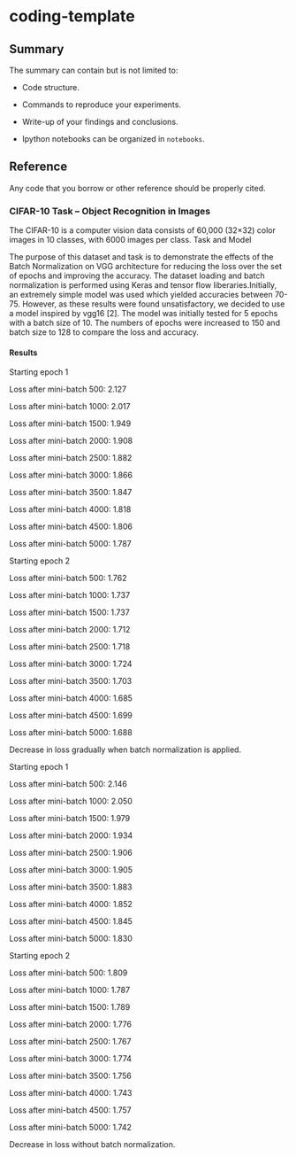 # coding-template

## Summary

The summary can contain but is not limited to:

- Code structure.

- Commands to reproduce your experiments.

- Write-up of your findings and conclusions.

- Ipython notebooks can be organized in `notebooks`.

## Reference

Any code that you borrow or other reference should be properly cited.


### CIFAR-10 Task – Object Recognition in Images

The CIFAR-10 is a computer vision data consists of 60,000 (32×32) color images in 10 classes, with 6000 images per class.
Task and Model

The purpose of this dataset and task is to demonstrate the effects of the Batch Normalization on VGG architecture for reducing the loss over the set of epochs and improving the accuracy.  The dataset loading and batch normalization is performed using Keras and tensor flow liberaries.Initially, an extremely simple model was used which yielded accuracies between 70-75. However, as these results were found unsatisfactory, we decided to use a model inspired by vgg16 [2]. The model was initially tested for 5 epochs with a batch size of 10. The numbers of epochs were increased to 150 and batch size to 128 to compare the loss and accuracy.

#### Results

Starting epoch 1

Loss after mini-batch   500: 2.127

Loss after mini-batch  1000: 2.017

Loss after mini-batch  1500: 1.949

Loss after mini-batch  2000: 1.908

Loss after mini-batch  2500: 1.882

Loss after mini-batch  3000: 1.866

Loss after mini-batch  3500: 1.847

Loss after mini-batch  4000: 1.818

Loss after mini-batch  4500: 1.806

Loss after mini-batch  5000: 1.787

Starting epoch 2

Loss after mini-batch   500: 1.762

Loss after mini-batch  1000: 1.737

Loss after mini-batch  1500: 1.737

Loss after mini-batch  2000: 1.712

Loss after mini-batch  2500: 1.718

Loss after mini-batch  3000: 1.724

Loss after mini-batch  3500: 1.703

Loss after mini-batch  4000: 1.685

Loss after mini-batch  4500: 1.699

Loss after mini-batch  5000: 1.688

Decrease in loss gradually when batch normalization is applied.



Starting epoch 1

Loss after mini-batch   500: 2.146

Loss after mini-batch  1000: 2.050

Loss after mini-batch  1500: 1.979

Loss after mini-batch  2000: 1.934

Loss after mini-batch  2500: 1.906

Loss after mini-batch  3000: 1.905

Loss after mini-batch  3500: 1.883

Loss after mini-batch  4000: 1.852

Loss after mini-batch  4500: 1.845

Loss after mini-batch  5000: 1.830

Starting epoch 2

Loss after mini-batch   500: 1.809

Loss after mini-batch  1000: 1.787

Loss after mini-batch  1500: 1.789

Loss after mini-batch  2000: 1.776

Loss after mini-batch  2500: 1.767

Loss after mini-batch  3000: 1.774

Loss after mini-batch  3500: 1.756

Loss after mini-batch  4000: 1.743

Loss after mini-batch  4500: 1.757

Loss after mini-batch  5000: 1.742


Decrease in loss without batch normalization.
